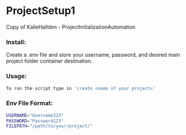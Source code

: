 # ProjectSetup1
Copy of KalleHallden - ProjectInitializationAutomation


### Install: 
Create a .env file and store your username, password, and desired main project folder container destination. 

### Usage:
```bash
To run the script type in 'create <name of your project>'
```

### Env File Format:
```bash
USERNAME="Username123"
PASSWORD="Password123"
FILEPATH="/path/to/your/project/"
```
